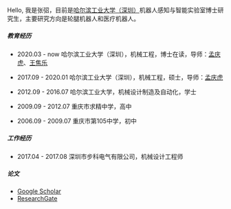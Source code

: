 Hello, 我是张弨，目前是[哈尔滨工业大学（深圳）](https://www.hitsz.edu.cn/index.html)机器人感知与智能实验室博士研究生，主要研究方向是轮腿机器人和医疗机器人。

##### 教育经历
- 2020.03 - now 哈尔滨工业大学（深圳），机械工程，博士在读，导师：[孟庆虎][1]、[王焦乐][2]

- 2017.09 - 2020.01 哈尔滨工业大学（深圳），机械工程，硕士，导师：[孟庆虎][1]

- 2012.09 - 2016.07 哈尔滨工业大学，机械设计制造及自动化，学士

- 2009.09 - 2012.07 重庆市求精中学，高中

- 2006.09 - 2009.07 重庆市第105中学，初中


##### 工作经历
- 2017.04 - 2017.08 深圳市步科电气有限公司，机械设计工程师

##### 论文
- [Google Scholar][3]
- [ResearchGate][4]


[1]: https://www.ee.cuhk.edu.hk/~qhmeng/about.html
[2]: http://faculty.hitsz.edu.cn/jlwang
[3]: https://scholar.google.com/citations?user=iQ7_oXAAAAAJ&hl=en
[4]: https://www.researchgate.net/profile/Chao_Zhang365
